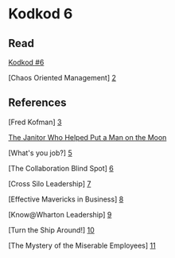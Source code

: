 # Kodkod 6
## Read

[Kodkod #6][1]

[Chaos Oriented Management] [2]


## References


[Fred Kofman] [3]

[The Janitor Who Helped Put a Man on the Moon][4]

[What's you job?] [5]

[The Collaboration Blind Spot] [6]

[Cross Silo Leadership] [7]

[Effective Mavericks in Business] [8]

[Know@Wharton Leadership] [9]

[Turn the Ship Around!] [10]

[The Mystery of the Miserable Employees] [11]


[1]: http://k0dk0d.com/pdfs/kodkod6.pdf "Kodkod #6"
[2]: http://k0dk0d.com/pdfs/ChaosManagement.pdf "Chaos Oriented Management"
[3]: https://www.linkedin.com/in/fkofman?trk=corpblog_0913_fredkofman_speakerseries "Fred Kofman"
[4]: https://fromthegreennotebook.com/2017/11/04/the-janitor-who-help-put-a-man-on-the-moon/ "The Janitor Who Helped Put a Man on the Moon"
[5]: https://www.youtube.com/watch?v=IdMvWLARF1w "What's your job?"
[6]: https://hbr.org/2019/03/the-collaboration-blind-spot "The Collaboration Blind Spot"
[7]: https://hbr.org/2019/05/cross-silo-leadership "Cross Silo Leadership"
[8]: https://knowledge.wharton.upenn.edu/article/effective-mavericks-in-business/ "Effective Mavericks in Business"
[9]: https://knowledge.wharton.upenn.edu/topic/leadership/ "Know@Wharton Leadership"
[10]: https://www.amazon.com/Turn-Ship-Around-Turning-Followers-ebook/dp/B00AFPVP0Y "Turn the Ship Around!"
[11]: https://www.nytimes.com/2019/06/15/upshot/how-to-win-neil-irwin.html "The Mystery of the Miserable Employees"
